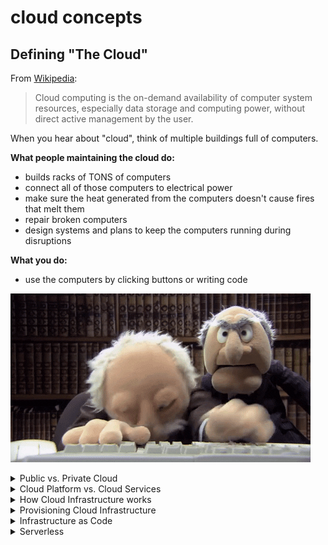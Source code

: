 # cloud concepts

## Defining "The Cloud"

From [Wikipedia](https://en.wikipedia.org/wiki/Cloud_computing):

> Cloud computing is the on-demand availability of computer system resources, especially data storage and computing power, without direct active management by the user.

When you hear about "cloud", think of multiple buildings full of computers.

**What people maintaining the cloud do:**

* builds racks of TONS of computers
* connect all of those computers to electrical power
* make sure the heat generated from the computers doesn't cause fires that melt them
* repair broken computers
* design systems and plans to keep the computers running during disruptions

**What you do:**

* use the computers by clicking buttons or writing code

![](./img/statler-waldorf-typing.gif)

<details><summary>Public vs. Private Cloud</summary>

`Private Cloud`: Only people working for your company get to use the computers.

* some companies to know:
    - [rackspace](https://www.rackspace.com/)
    - [VMWare](https://www.vmware.com/)
    - [SAP](https://www.sap.com/products/hana-enterprise-cloud.html)

`Public Cloud`: Many organizations can pay to use the computers.

</details>

<details><summary>Cloud Platform vs. Cloud Services</summary>

`Cloud Infrastructure`: You can pay to reserve storage and compute and do anything you want with them.

Examples:

* [Amazon Web Services (AWS)](https://aws.amazon.com/)
* [Google Cloud Platform (GCP)](https://cloud.google.com/)
* [Microsoft Azure](https://azure.microsoft.com/en-us/)
* [DigitalOcean](https://www.digitalocean.com/)
* [Alibaba Cloud](https://us.alibabacloud.com/)

`Cloud Services`: Services that you interact with over the internet, but which don't allow to run arbitrary code.

Examples:

* [GitHub](https://github.com/)
* [SalesForce CRM](https://www.salesforce.com/ap/cloudcomputing/)
* [WorkDay](https://www.workday.com/)

This can get extra confusing, because the biggest `Cloud Infrastructture` companies also offer many `Cloud Services`. For examples, Google has a `Cloud Infrastructure` (GCP) and many `Cloud Services` ([GMail](https://www.google.com/gmail/about/), [Google Drive](https://www.google.com/docs/about/), etc.

![](./img/google-cloud-services.png)

</details>

<details><summary>How Cloud Infrastructure works</summary>

Companies that sell cloud infrastructure are telling their customers:

> Let us handle the hard stuff. We'll set up the data centers, puts lots of different types of computers and storage in them, and make sure your code and data are accessible.

> ...even if a bunch of fiber-optic cables are damaged by construction

![](./img/fiber-optic-cable-cut.jpg)

> ...or one of the data centers burns down

![](./img/data-center-fire.jpg)

*source: [IWGCR](http://iwgcr.org/fire-destroys-wisconsin-data-center/)*

Infrastructure providers set up multiple data centers in different geographic areas, and carefully choose their locations to minimize the risk of a single event like a natural disaster destroying multiple data centers.

The terminology is a bit different from cloud provider to cloud provider, but understanding the AWS terms will give you a good idea of how this works.

* `Availability Zone`: One or more data centers that are very close to each other. Communication between computers within an availability zone is fast and cheap.
* `Region`: A large geographic area with at least 3 `Availability Zones`. Communication between two `Availability Zones` within a `Region` is faster and cheaper than communication between `Availability Zones` in different `Regions`.
* `Backbone Network`: A physical network (think a LOT of fiber-optic cable) which connects Availability Zones within and between regions.
    - This infrastructure is only used for the Cloud Infrastructure provider's traffic, so the provider can sell privileged access to it and can make better guarantees about its speed, reliability, and security (compared to the internet).

![](./img/az-and-region.png)

These options allow people to create systems which are `Highly Available`. In short, a system is `Highly Available` if itt can be proven that the system will continue to operate correctly even if some of the computers it uses fail.

The relatively low cost of achieving `High Availability` is a major benefit of the public cloud compared to private clouds, and it is one major reason that `Cloud Infrastructure` providers invest so much in building Availability Zones and Regions.

**AWS**

![](./img/aws-regions.png)

*source: [AWS Global Infrastructure](https://aws.amazon.com/about-aws/global-infrastructure/)*

**Azure**

![](./img/azure-regions.png)

*source: [Azure Global Infrastructure](https://azure.microsoft.com/en-us/global-infrastructure/regions/)*

**GCP**

![](./img/google-regions.png)

*source: [Google Cloud locations](https://cloud.google.com/about/locations)*

</details>

<details><summary>Provisioning Cloud Infrastructure</summary>

The act of reserving some infrastructure is often called `provisioning`. In a `Private Cloud` setting, it means you literally have to buy computers, storage media, wiring, and other equipment.
    
In the public cloud, "provisioning" involves sending requests over the internet to claim access to resources that the `Cloud Infrastructure` provider maintains in their data centers.
    
This could be done by clicking buttons in a console:
    
![](./img/console-provisioning.png)

or by running code with a client library or command-line tool
 
```shell
gcloud \
    compute instances \
    create \
        example-instance \
        --zone us-central1-f
```

</details>

<details><summary>Infrastructure as Code</summary>

The examples above are *imperative* code.
    
**Imperative Code**
    
* provision 1 virtual machine with 100 GB of storage and 32 GB of RAM in the us-east-1 region
* set firewall rules on that virtual machine
* open port 80 on that virtual machine
    
**Declarative Code**
  
* Make sure that a virtual machine exists with certain firewall rules and port 80 open
    
With declarative code, instead of saying "do this, then this, then this", you say "do whatever you have to to make this true".
    
It's like when you place you an order at a drive-thru. You don't say "take the burgers out of the freezer and put them on the grill, drop some frieds in the oil, take the burger out and put it on a bun...". You *declare* what you want, and when you show up at the window that thing is true.
    
In the world of `Cloud Infrastructure`, using *declarative* tools to be sure that infrastructure exists is referred to as "infrastructure-as-code". This typically looks like writing up a *template*, like this:
    
    
```shell
resource "digitalocean_droplet" "mywebserver" {
  ssh_keys           = [12345678]         # Key example
  image              = "${var.ubuntu}"
  region             = "${var.do_ams3}"
  size               = "s-1vcpu-1gb"
  private_networking = true
  backups            = true
  ipv6               = true
  name               = "mywebserver-ams3"

  provisioner "remote-exec" {
    inline = [
      "export PATH=$PATH:/usr/bin",
      "sudo apt-get update",
      "sudo apt-get -y install nginx",
    ]

    connection {
      type     = "ssh"
      private_key = "${file("~/.ssh/id_rsa")}"
      user     = "root"
      timeout  = "2m"
    }
  }
} 
```
    
</details>

<details><summary>Serverless</summary>

In the examples so far, you've learned to think about `Cloud Infrastructure` as 
    
</details>
